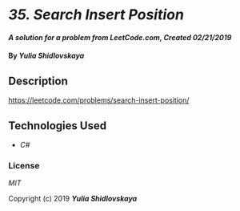# _35. Search Insert Position_

#### _A solution for a problem from LeetCode.com, Created 02/21/2019_

#### By _**Yulia Shidlovskaya**_

## Description
https://leetcode.com/problems/search-insert-position/

## Technologies Used

* _C#_

### License

*MIT*

Copyright (c) 2019 **_Yulia Shidlovskaya_**
